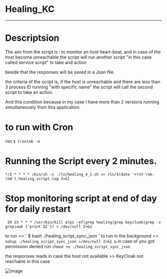 # Healing_KC

----------------------------------------------

# **Descriptsion**
 
The aim from the script is : to monitor an host heart-beat, and in case of the host become unreachable the script will run another script "in this case called service script"
to take and action

beside that the responses will be saved in a Json file.

the criteria of the script is, if the host is unreachable and there are less than 3 process ID running "with specific name" the script will call the second script to take an action.

And this condition because in my case I have more than 2 versions running simultaneously from this application.

# to run with Cron 

run ` $ Crontab -e `

# Running the Script every 2 minutes.
` */2 * * * * /bin/sh -c  /ln/healing_4_1.sh >> /ln/$(date '+\%Y-\%m-\%d')_healing_script.log 2>&1 `

# Stop monitoring script at end of day for daily restart
` 59 23 * * * /usr/bin/kill $(ps -ef|grep healing|grep keycloak|grep -v grep|awk {'print $2'}) > /dev/null 2>&1` 

to run >> ' $ bash ./healing_script_sync_json '
to run in the background >>   `nohup ./healing_script_sync_json >/dev/null 2>&1 &`
in case of you got permission denied run `chmod +x ./healing_script_sync_json`

the responses reads in case the host not available >> KeyCloak not reachable in this case 

![image](https://github.com/user-attachments/assets/0221fed1-958b-4526-aedd-e96170c28cb4)


